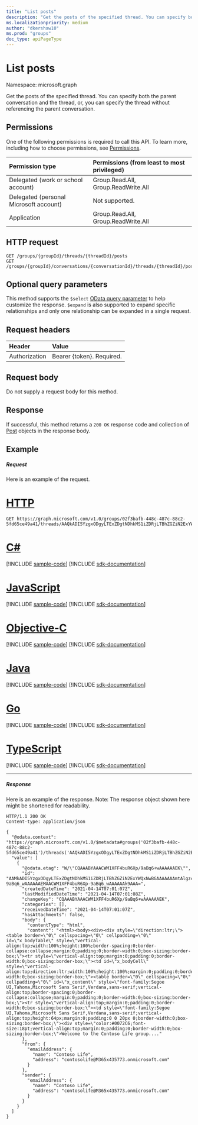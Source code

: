 ```yaml
---
title: "List posts"
description: "Get the posts of the specified thread. You can specify both the parent conversation and the thread, or, "
ms.localizationpriority: medium
author: "dkershaw10"
ms.prod: "groups"
doc_type: apiPageType
---
```


# List posts

Namespace: microsoft.graph

Get the posts of the specified thread. You can specify both the parent conversation and the thread, or, 
you can specify the thread without referencing the parent conversation.

## Permissions
One of the following permissions is required to call this API. To learn more, including how to choose permissions, see [Permissions](/graph/permissions-reference).

|Permission type      | Permissions (from least to most privileged)              |
|:--------------------|:---------------------------------------------------------|
|Delegated (work or school account) | Group.Read.All, Group.ReadWrite.All    |
|Delegated (personal Microsoft account) | Not supported.    |
|Application | Group.Read.All, Group.ReadWrite.All |

## HTTP request
<!-- { "blockType": "ignored" } -->
```http
GET /groups/{groupId}/threads/{threadId}/posts
GET /groups/{groupId}/conversations/{conversationId}/threads/{threadId}/posts

```
## Optional query parameters
This method supports the `$select` [OData query parameter](/graph/query-parameters) to help customize the response. `$expand` is also supported to expand specific relationships and only one relationship can be expanded in a single request.
## Request headers
| Header       | Value |
|:---------------|:--------|
| Authorization  | Bearer {token}. Required.  |

## Request body
Do not supply a request body for this method.

## Response

If successful, this method returns a `200 OK` response code and collection of [Post](../resources/post.md) objects in the response body.
## Example
##### Request
Here is an example of the request.

# [HTTP](#tab/http)
<!-- {
  "blockType": "request",
  "name": "get_posts"
}-->
```msgraph-interactive
GET https://graph.microsoft.com/v1.0/groups/02f3bafb-448c-487c-88c2-5fd65ce49a41/threads/AAQkADI5YzgxODgyLTExZDgtNDhkMS1iZDRjLTBhZGZiN2ExYWQxNwMkABAADW7fw6FZNEuyjrGA9R8SshAADW7fw6FZNEuyjrGA9R8Ssg==/posts
```
# [C#](#tab/csharp)
[!INCLUDE [sample-code](../includes/snippets/csharp/get-posts-csharp-snippets.md)]
[!INCLUDE [sdk-documentation](../includes/snippets/snippets-sdk-documentation-link.md)]

# [JavaScript](#tab/javascript)
[!INCLUDE [sample-code](../includes/snippets/javascript/get-posts-javascript-snippets.md)]
[!INCLUDE [sdk-documentation](../includes/snippets/snippets-sdk-documentation-link.md)]

# [Objective-C](#tab/objc)
[!INCLUDE [sample-code](../includes/snippets/objc/get-posts-objc-snippets.md)]
[!INCLUDE [sdk-documentation](../includes/snippets/snippets-sdk-documentation-link.md)]

# [Java](#tab/java)
[!INCLUDE [sample-code](../includes/snippets/java/get-posts-java-snippets.md)]
[!INCLUDE [sdk-documentation](../includes/snippets/snippets-sdk-documentation-link.md)]

# [Go](#tab/go)
[!INCLUDE [sample-code](../includes/snippets/go/get-posts-go-snippets.md)]
[!INCLUDE [sdk-documentation](../includes/snippets/snippets-sdk-documentation-link.md)]

# [TypeScript](#tab/typescript)
[!INCLUDE [sample-code](../includes/snippets/typescript/get-posts-typescript-snippets.md)]
[!INCLUDE [sdk-documentation](../includes/snippets/snippets-sdk-documentation-link.md)]

---

##### Response
Here is an example of the response. Note: The response object shown here might be shortened for readability.
<!-- {
  "blockType": "response",
  "truncated": true,
  "@odata.type": "microsoft.graph.post",
  "isCollection": true
} -->
```http
HTTP/1.1 200 OK
Content-type: application/json

{
  "@odata.context": "https://graph.microsoft.com/v1.0/$metadata#groups('02f3bafb-448c-487c-88c2-5fd65ce49a41')/threads('AAQkADI5YzgxODgyLTExZDgtNDhkMS1iZDRjLTBhZGZiN2ExYWQxNwMkABAADW7fw6FZNEuyjrGA9R8SshAADW7fw6FZNEuyjrGA9R8Ssg%3D%3D')/posts",
  "value": [
    {
      "@odata.etag": "W/\"CQAAABYAAACWM1XFF4buR6Xp/9aBq6+wAAAAAAEK\"",
      "id": "AAMkADI5YzgxODgyLTExZDgtNDhkMS1iZDRjLTBhZGZiN2ExYWQxNwBGAAAAAAAmtAlgzc6xQZmiHzuqNLQ8BwCWM1XFF4buR6Xp-9aBq6_wAAAAAAEMAACWM1XFF4buR6Xp-9aBq6_wAAAAAAk9AAA=",
      "createdDateTime": "2021-04-14T07:01:07Z",
      "lastModifiedDateTime": "2021-04-14T07:01:08Z",
      "changeKey": "CQAAABYAAACWM1XFF4buR6Xp/9aBq6+wAAAAAAEK",
      "categories": [],
      "receivedDateTime": "2021-04-14T07:01:07Z",
      "hasAttachments": false,
      "body": {
        "contentType": "html",
        "content": "<html><body><div><div style=\"direction:ltr;\"><table border=\"0\" cellspacing=\"0\" cellpadding=\"0\" id=\"x_bodyTable\" style=\"vertical-align:top;width:100%;height:100%;border-spacing:0;border-collapse:collapse;margin:0;padding:0;border-width:0;box-sizing:border-box;\"><tr style=\"vertical-align:top;margin:0;padding:0;border-width:0;box-sizing:border-box;\"><td id=\"x_bodyCell\" style=\"vertical-align:top;direction:ltr;width:100%;height:100%;margin:0;padding:0;border-width:0;box-sizing:border-box;\"><table border=\"0\" cellspacing=\"0\" cellpadding=\"0\" id=\"x_content\" style=\"font-family:Segoe UI,Tahoma,Microsoft Sans Serif,Verdana,sans-serif;vertical-align:top;border-spacing:0;border-collapse:collapse;margin:0;padding:0;border-width:0;box-sizing:border-box;\"><tr style=\"vertical-align:top;margin:0;padding:0;border-width:0;box-sizing:border-box;\"><td style=\"font-family:Segoe UI,Tahoma,Microsoft Sans Serif,Verdana,sans-serif;vertical-align:top;height:64px;margin:0;padding:0 0 20px 0;border-width:0;box-sizing:border-box;\"><div style=\"color:#0072C6;font-size:18pt;vertical-align:top;margin:0;padding:0;border-width:0;box-sizing:border-box;\">Welcome to the Contoso Life group...."
      },
      "from": {
        "emailAddress": {
          "name": "Contoso Life",
          "address": "contosolife@M365x435773.onmicrosoft.com"
        }
      },
      "sender": {
        "emailAddress": {
          "name": "Contoso Life",
          "address": "contosolife@M365x435773.onmicrosoft.com"
        }
      }
    }
  ]
}
```

<!-- uuid: 8fcb5dbc-d5aa-4681-8e31-b001d5168d79
2015-10-25 14:57:30 UTC -->
<!-- {
  "type": "#page.annotation",
  "description": "List posts",
  "keywords": "",
  "section": "documentation",
  "tocPath": "",
  "suppressions": [
  ]
}-->
